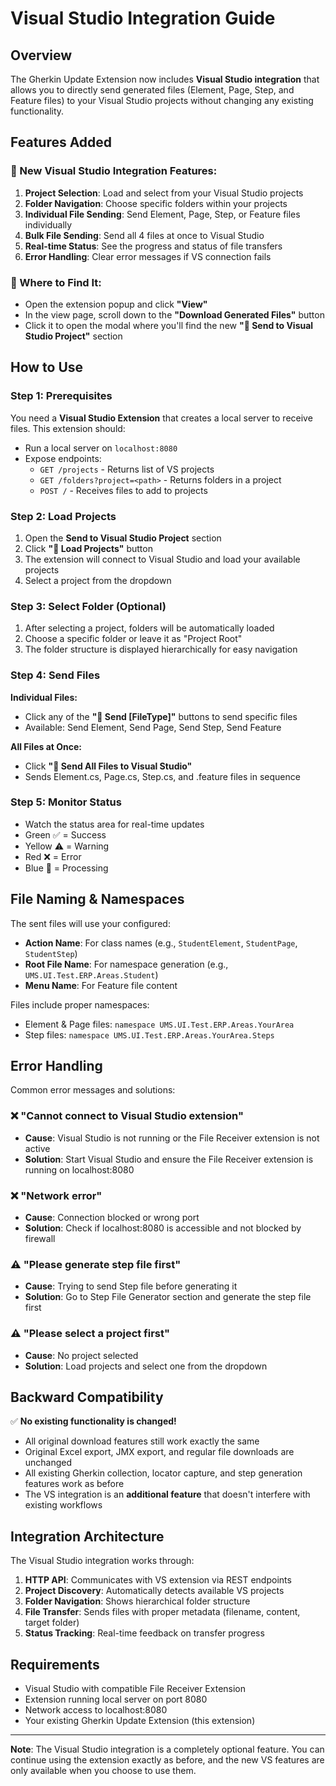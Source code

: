 # Visual Studio Integration Guide

## Overview

The Gherkin Update Extension now includes **Visual Studio integration** that allows you to directly send generated files (Element, Page, Step, and Feature files) to your Visual Studio projects without changing any existing functionality.

## Features Added

### 🚀 New Visual Studio Integration Features:

1. **Project Selection**: Load and select from your Visual Studio projects
2. **Folder Navigation**: Choose specific folders within your projects  
3. **Individual File Sending**: Send Element, Page, Step, or Feature files individually
4. **Bulk File Sending**: Send all 4 files at once to Visual Studio
5. **Real-time Status**: See the progress and status of file transfers
6. **Error Handling**: Clear error messages if VS connection fails

### 📁 Where to Find It:

- Open the extension popup and click **"View"**
- In the view page, scroll down to the **"Download Generated Files"** button
- Click it to open the modal where you'll find the new **"📁 Send to Visual Studio Project"** section

## How to Use

### Step 1: Prerequisites

You need a **Visual Studio Extension** that creates a local server to receive files. This extension should:
- Run a local server on `localhost:8080`
- Expose endpoints:
  - `GET /projects` - Returns list of VS projects
  - `GET /folders?project=<path>` - Returns folders in a project
  - `POST /` - Receives files to add to projects

### Step 2: Load Projects

1. Open the **Send to Visual Studio Project** section
2. Click **"🔄 Load Projects"** button
3. The extension will connect to Visual Studio and load your available projects
4. Select a project from the dropdown

### Step 3: Select Folder (Optional)

1. After selecting a project, folders will be automatically loaded
2. Choose a specific folder or leave it as "Project Root"
3. The folder structure is displayed hierarchically for easy navigation

### Step 4: Send Files

**Individual Files:**
- Click any of the **"🚀 Send [FileType]"** buttons to send specific files
- Available: Send Element, Send Page, Send Step, Send Feature

**All Files at Once:**
- Click **"🚀 Send All Files to Visual Studio"**
- Sends Element.cs, Page.cs, Step.cs, and .feature files in sequence

### Step 5: Monitor Status

- Watch the status area for real-time updates
- Green ✅ = Success
- Yellow ⚠️ = Warning  
- Red ❌ = Error
- Blue 🔄 = Processing

## File Naming & Namespaces

The sent files will use your configured:
- **Action Name**: For class names (e.g., `StudentElement`, `StudentPage`, `StudentStep`)
- **Root File Name**: For namespace generation (e.g., `UMS.UI.Test.ERP.Areas.Student`)
- **Menu Name**: For Feature file content

Files include proper namespaces:
- Element & Page files: `namespace UMS.UI.Test.ERP.Areas.YourArea`
- Step files: `namespace UMS.UI.Test.ERP.Areas.YourArea.Steps`

## Error Handling

Common error messages and solutions:

### ❌ "Cannot connect to Visual Studio extension"
- **Cause**: Visual Studio is not running or the File Receiver extension is not active
- **Solution**: Start Visual Studio and ensure the File Receiver extension is running on localhost:8080

### ❌ "Network error"  
- **Cause**: Connection blocked or wrong port
- **Solution**: Check if localhost:8080 is accessible and not blocked by firewall

### ⚠️ "Please generate step file first"
- **Cause**: Trying to send Step file before generating it
- **Solution**: Go to Step File Generator section and generate the step file first

### ⚠️ "Please select a project first"
- **Cause**: No project selected
- **Solution**: Load projects and select one from the dropdown

## Backward Compatibility

✅ **No existing functionality is changed!**
- All original download features still work exactly the same
- Original Excel export, JMX export, and regular file downloads are unchanged
- All existing Gherkin collection, locator capture, and step generation features work as before
- The VS integration is an **additional feature** that doesn't interfere with existing workflows

## Integration Architecture

The Visual Studio integration works through:

1. **HTTP API**: Communicates with VS extension via REST endpoints
2. **Project Discovery**: Automatically detects available VS projects
3. **Folder Navigation**: Shows hierarchical folder structure
4. **File Transfer**: Sends files with proper metadata (filename, content, target folder)
5. **Status Tracking**: Real-time feedback on transfer progress

## Requirements

- Visual Studio with compatible File Receiver Extension
- Extension running local server on port 8080
- Network access to localhost:8080
- Your existing Gherkin Update Extension (this extension)

---

**Note**: The Visual Studio integration is a completely optional feature. You can continue using the extension exactly as before, and the new VS features are only available when you choose to use them.